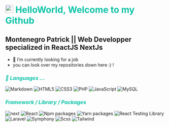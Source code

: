 
# <img src="https://media.giphy.com/media/hvRJCLFzcasrR4ia7z/giphy.gif" width="25px"> <span style="color:#0ac3a7"> HelloWorld, Welcome to my Github </span>

##  Montenegro Patrick || Web Developper specialized in ReactJS NextJs

- 🔭 I’m currently looking for a job
- you can look over my repositories down here :) !

### <span style="color:#0ac3a7; font-style:italic">🤖 Languages ...

![Markdown](https://img.shields.io/badge/Markdown-black?style=for-the-badge&logo=Markdown&logoColor=grey&color=ffffff)
![HTML5](https://img.shields.io/badge/HTML5-black?style=for-the-badge&logo=html5&color=ffffff)
![CSS3](https://img.shields.io/badge/CSS3-black?style=for-the-badge&logo=css3&logoColor=2bcbba&color=ffffff)
![PHP](https://img.shields.io/badge/PHP-black?style=for-the-badge&logo=php&logoColor=2bcbba&color=ffffff)
![JavaScript](https://img.shields.io/badge/JavaScript-black?style=for-the-badge&logo=javascript&color=ffffff)
![MySQL](https://img.shields.io/badge/-MySQL-black?style=for-the-badge&logo=mysql&color=ffffff)

### <span style="color:#0ac3a7; font-style:italic">Framework / Library / Packages</span>

![next](https://img.shields.io/badge/-next-black?style=for-the-badge&logo=next&logoColor=61DAFB&color=ffffff)
![React](https://img.shields.io/badge/-react-black?style=for-the-badge&logo=react&logoColor=61DAFB&color=ffffff)
![Npm packages](https://img.shields.io/badge/-npm-black?style=for-the-badge&logo=npm&color=ffffff)
![Yarn packages](https://img.shields.io/badge/-yarn-black?style=for-the-badge&logo=yarn&color=ffffff)
![React Testing Library](https://img.shields.io/badge/-Testing%20Library-black?style=for-the-badge&logo=testing-library&logoColor=E3332&color=ffffff)
![Laravel](https://img.shields.io/badge/-Laravel-black?style=for-the-badge&logo=laravel&color=ffffff)
![Symphony](https://img.shields.io/badge/-Symphony-black?style=for-the-badge&logo=symphony&color=ffffff)
![Scss](https://img.shields.io/badge/-Scss-black?style=for-the-badge&logo=Scss&color=ffffff)
![Tailwind](https://img.shields.io/badge/-tailwind-black?style=for-the-badge&logo=tailwind&color=ffffff)



  
